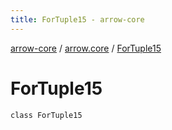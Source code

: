 ```yaml
---
title: ForTuple15 - arrow-core
---
```


[arrow-core](../index.html) / [arrow.core](index.html) / [ForTuple15](./-for-tuple15.html)

# ForTuple15

`class ForTuple15`